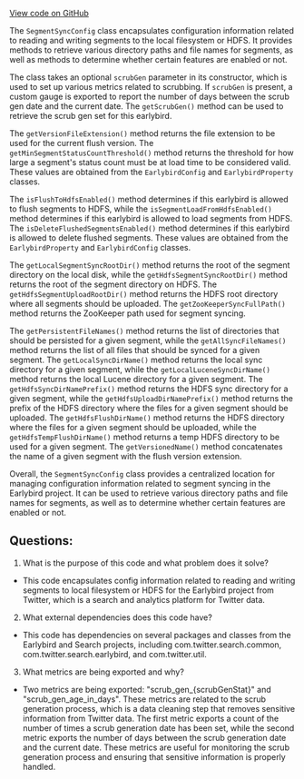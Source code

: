 [View code on GitHub](https://github.com/misbahsy/the-algorithm/src/java/com/twitter/search/earlybird/partition/SegmentSyncConfig.java)

The `SegmentSyncConfig` class encapsulates configuration information related to reading and writing segments to the local filesystem or HDFS. It provides methods to retrieve various directory paths and file names for segments, as well as methods to determine whether certain features are enabled or not.

The class takes an optional `scrubGen` parameter in its constructor, which is used to set up various metrics related to scrubbing. If `scrubGen` is present, a custom gauge is exported to report the number of days between the scrub gen date and the current date. The `getScrubGen()` method can be used to retrieve the scrub gen set for this earlybird.

The `getVersionFileExtension()` method returns the file extension to be used for the current flush version. The `getMinSegmentStatusCountThreshold()` method returns the threshold for how large a segment's status count must be at load time to be considered valid. These values are obtained from the `EarlybirdConfig` and `EarlybirdProperty` classes.

The `isFlushToHdfsEnabled()` method determines if this earlybird is allowed to flush segments to HDFS, while the `isSegmentLoadFromHdfsEnabled()` method determines if this earlybird is allowed to load segments from HDFS. The `isDeleteFlushedSegmentsEnabled()` method determines if this earlybird is allowed to delete flushed segments. These values are obtained from the `EarlybirdProperty` and `EarlybirdConfig` classes.

The `getLocalSegmentSyncRootDir()` method returns the root of the segment directory on the local disk, while the `getHdfsSegmentSyncRootDir()` method returns the root of the segment directory on HDFS. The `getHdfsSegmentUploadRootDir()` method returns the HDFS root directory where all segments should be uploaded. The `getZooKeeperSyncFullPath()` method returns the ZooKeeper path used for segment syncing.

The `getPersistentFileNames()` method returns the list of directories that should be persisted for a given segment, while the `getAllSyncFileNames()` method returns the list of all files that should be synced for a given segment. The `getLocalSyncDirName()` method returns the local sync directory for a given segment, while the `getLocalLuceneSyncDirName()` method returns the local Lucene directory for a given segment. The `getHdfsSyncDirNamePrefix()` method returns the HDFS sync directory for a given segment, while the `getHdfsUploadDirNamePrefix()` method returns the prefix of the HDFS directory where the files for a given segment should be uploaded. The `getHdfsFlushDirName()` method returns the HDFS directory where the files for a given segment should be uploaded, while the `getHdfsTempFlushDirName()` method returns a temp HDFS directory to be used for a given segment. The `getVersionedName()` method concatenates the name of a given segment with the flush version extension.

Overall, the `SegmentSyncConfig` class provides a centralized location for managing configuration information related to segment syncing in the Earlybird project. It can be used to retrieve various directory paths and file names for segments, as well as to determine whether certain features are enabled or not.
## Questions: 
 1. What is the purpose of this code and what problem does it solve?
- This code encapsulates config information related to reading and writing segments to local filesystem or HDFS for the Earlybird project from Twitter, which is a search and analytics platform for Twitter data.
2. What external dependencies does this code have?
- This code has dependencies on several packages and classes from the Earlybird and Search projects, including com.twitter.search.common, com.twitter.search.earlybird, and com.twitter.util.
3. What metrics are being exported and why?
- Two metrics are being exported: "scrub_gen_{scrubGenStat}" and "scrub_gen_age_in_days". These metrics are related to the scrub generation process, which is a data cleaning step that removes sensitive information from Twitter data. The first metric exports a count of the number of times a scrub generation date has been set, while the second metric exports the number of days between the scrub generation date and the current date. These metrics are useful for monitoring the scrub generation process and ensuring that sensitive information is properly handled.